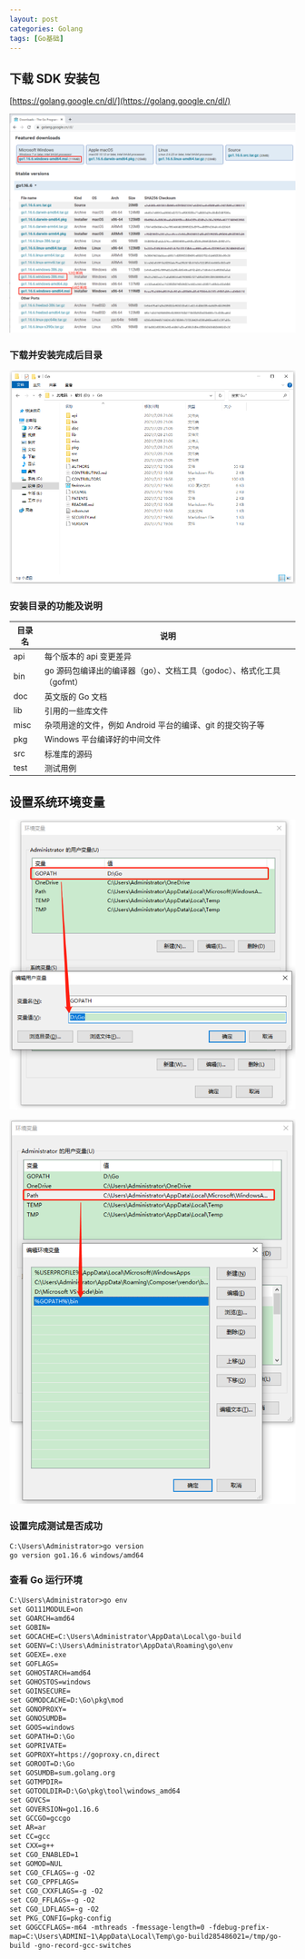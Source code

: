 ```yaml
---
layout: post
categories: Golang
tags: [Go基础]
---
```


## 下载 SDK 安装包

[https://golang.google.cn/dl/](https://golang.google.cn/dl/)

![01.png](/static/images/20210728/01.png)

### 下载并安装完成后目录

![02.png](/static/images/20210728/02.png)

### 安装目录的功能及说明

| 目录名  | 说明                                                         |
| ------ | ----------------------------------------------------------  |
| api    | 每个版本的 api 变更差异                                         |
| bin    | go 源码包编译出的编译器（go）、文档工具（godoc）、格式化工具（gofmt）  |
| doc    | 英文版的 Go 文档                                               |
| lib    | 引用的一些库文件                                                |
| misc   | 杂项用途的文件，例如 Android 平台的编译、git 的提交钩子等             |
| pkg    | Windows 平台编译好的中间文件                                     |
| src    | 标准库的源码                                                   |
| test   | 测试用例                                                      |

## 设置系统环境变量

![03.png](/static/images/20210728/03.png)

![04.png](/static/images/20210728/04.png)

### 设置完成测试是否成功

```
C:\Users\Administrator>go version
go version go1.16.6 windows/amd64
```

### 查看 Go 运行环境

```
C:\Users\Administrator>go env
set GO111MODULE=on
set GOARCH=amd64
set GOBIN=
set GOCACHE=C:\Users\Administrator\AppData\Local\go-build
set GOENV=C:\Users\Administrator\AppData\Roaming\go\env
set GOEXE=.exe
set GOFLAGS=
set GOHOSTARCH=amd64
set GOHOSTOS=windows
set GOINSECURE=
set GOMODCACHE=D:\Go\pkg\mod
set GONOPROXY=
set GONOSUMDB=
set GOOS=windows
set GOPATH=D:\Go
set GOPRIVATE=
set GOPROXY=https://goproxy.cn,direct
set GOROOT=D:\Go
set GOSUMDB=sum.golang.org
set GOTMPDIR=
set GOTOOLDIR=D:\Go\pkg\tool\windows_amd64
set GOVCS=
set GOVERSION=go1.16.6
set GCCGO=gccgo
set AR=ar
set CC=gcc
set CXX=g++
set CGO_ENABLED=1
set GOMOD=NUL
set CGO_CFLAGS=-g -O2
set CGO_CPPFLAGS=
set CGO_CXXFLAGS=-g -O2
set CGO_FFLAGS=-g -O2
set CGO_LDFLAGS=-g -O2
set PKG_CONFIG=pkg-config
set GOGCCFLAGS=-m64 -mthreads -fmessage-length=0 -fdebug-prefix-map=C:\Users\ADMINI~1\AppData\Local\Temp\go-build285486021=/tmp/go-build -gno-record-gcc-switches
```